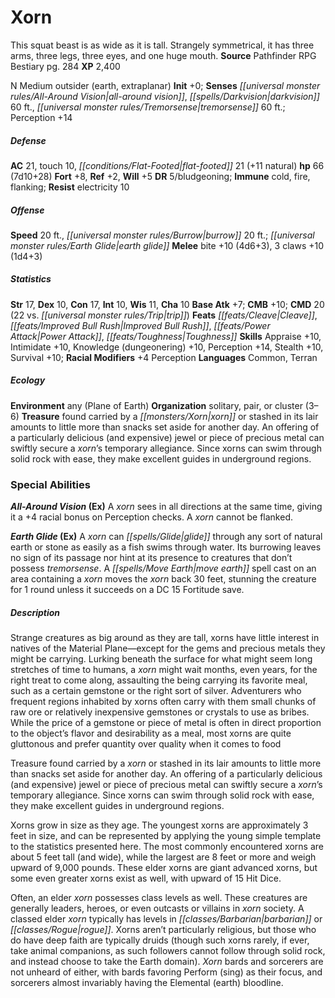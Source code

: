 ﻿---
cssclass: [monsters]
title1: Xorn
desc_short: This squat beast is as wide as it is tall. Strangely symmetrical, it has
  three arms, three legs, three eyes, and one huge mouth.
title2: Xorn
CR: 6
sources:
- name: Pathfinder RPG Bestiary
  page: 284
  link: http://paizo.com/products/btpy8auu?Pathfinder-Roleplaying-Game-Bestiary
XP: 2400
alignment: N
size: Medium
type: outsider
subtypes:
- earth
- extraplanar
initiative:
  bonus: 0
senses:
  all-around vision: true
  darkvision: 60
  tremorsense: 60
AC:
  AC: 21
  touch: 10
  flat_footed: 21
  components:
    natural: 11
HP:
  HP: 66
  long: 7d10+28
saves:
  fort: 8
  ref: 2
  will: 5
DR:
- amount: 5
  weakness: bludgeoning
immunities:
- cold
- fire
- flanking
resistances:
  electricity: 10
speeds:
  base: 20
  other_semicolon: earth glide
  burrow: 20
attacks:
  melee:
  - - text: bite +10 (4d6+3)
      entries:
      - - damage: 4d6+3
      attack: bite
      bonus:
      - 10
    - text: 3 claws +10 (1d4+3)
      entries:
      - - damage: 1d4+3
      count: 3
      attack: claws
      bonus:
      - 10
ability_scores:
  STR: 17
  DEX: 10
  CON: 17
  INT: 10
  WIS: 11
  CHA: 10
BAB: 7
CMB: 10
CMD: 20
CMD_other: 22 vs. trip
feats:
- name: Cleave
- name: Improved Bull Rush
- name: Power Attack
- name: Toughness
skills:
  Appraise: 10
  Intimidate: 10
  Knowledge (dungeonering): 10
  Perception: 14
  Stealth: 10
  Survival: 10
  _racial_mods:
    Perception:
      _: 4
languages:
- Common
- Terran
ecology:
  environment: any (Plane of Earth)
  organization: solitary, pair, or cluster (3-6)
  treasure:
  - found carried by a xorn or stashed in its lair amounts to little more than snacks
    set aside for another day. An offering of a particularly delicious (and expensive)
    jewel or piece of precious metal can swiftly secure a xorn's temporary allegiance.
    Since xorns can swim through solid rock with ease
  - they make excellent guides in underground regions.
special_abilities:
  All-Around Vision (Ex): A xorn sees in all directions at the same time, giving it
    a +4 racial bonus on Perception checks. A xorn cannot be flanked.
  Earth Glide (Ex): A xorn can glide through any sort of natural earth or stone as
    easily as a fish swims through water. Its burrowing leaves no sign of its passage
    nor hint at its presence to creatures that don't possess tremorsense. A move earth
    spell cast on an area containing a xorn moves the xorn back 30 feet, stunning
    the creature for 1 round unless it succeeds on a DC 15 Fortitude save.
desc_long: |-
  Strange creatures as big around as they are tall, xorns have little interest in natives of the Material Plane-except for the gems and precious metals they might be carrying. Lurking beneath the surface for what might seem long stretches of time to humans, a xorn might wait months, even years, for the right treat to come along, assaulting the being carrying its favorite meal, such as a certain gemstone or the right sort of silver. Adventurers who frequent regions inhabited by xorns often carry with them small chunks of raw ore or relatively inexpensive gemstones or crystals to use as bribes. While the price of a gemstone or piece of metal is often in direct proportion to the object's flavor and desirability as a meal, most xorns are quite gluttonous and prefer quantity over quality when it comes to food

  Treasure found carried by a xorn or stashed in its lair amounts to little more than snacks set aside for another day. An offering of a particularly delicious (and expensive) jewel or piece of precious metal can swiftly secure a xorn's temporary allegiance. Since xorns can swim through solid rock with ease, they make excellent guides in underground regions.

  Xorns grow in size as they age. The youngest xorns are approximately 3 feet in size, and can be represented by applying the young simple template to the statistics presented here. The most commonly encountered xorns are about 5 feet tall (and wide), while the largest are 8 feet or more and weigh upward of 9,000 pounds. These elder xorns are giant advanced xorns, but some even greater xorns exist as well, with upward of 15 Hit Dice.

  Often, an elder xorn possesses class levels as well. These creatures are generally leaders, heroes, or even outcasts or villains in xorn society. A classed elder xorn typically has levels in barbarian or rogue. Xorns aren't particularly religious, but those who do have deep faith are typically druids (though such xorns rarely, if ever, take animal companions, as such followers cannot follow through solid rock, and instead choose to take the Earth domain). Xorn bards and sorcerers are not unheard of either, with bards favoring Perform (sing) as their focus, and sorcerers almost invariably having the Elemental (earth) bloodline.

---

# Xorn
This squat beast is as wide as it is tall. Strangely symmetrical, it has three arms, three legs, three eyes, and one huge mouth.
**Source** Pathfinder RPG Bestiary pg. 284
**XP** 2,400

N Medium outsider (earth, extraplanar)
**Init** +0; **Senses** _[[universal monster rules/All-Around Vision|all-around vision]]_, _[[spells/Darkvision|darkvision]]_ 60 ft., _[[universal monster rules/Tremorsense|tremorsense]]_ 60 ft.; Perception +14

##### Defense

**AC** 21, touch 10, _[[conditions/Flat-Footed|flat-footed]]_ 21 (+11 natural)
**hp** 66 (7d10+28)
**Fort** +8, **Ref** +2, **Will** +5
**DR** 5/bludgeoning; **Immune** cold, fire, flanking; **Resist** electricity 10

##### Offense
**Speed** 20 ft., _[[universal monster rules/Burrow|burrow]]_ 20 ft.; _[[universal monster rules/Earth Glide|earth glide]]_
**Melee** bite +10 (4d6+3), 3 claws +10 (1d4+3)

##### Statistics
**Str** 17, **Dex** 10, **Con** 17, **Int** 10, **Wis** 11, **Cha** 10
**Base Atk** +7; **CMB** +10; **CMD** 20 (22 vs. _[[universal monster rules/Trip|trip]]_)
**Feats** _[[feats/Cleave|Cleave]]_, _[[feats/Improved Bull Rush|Improved Bull Rush]]_, _[[feats/Power Attack|Power Attack]]_, _[[feats/Toughness|Toughness]]_
**Skills** Appraise +10, Intimidate +10, Knowledge (dungeonering) +10, Perception +14, Stealth +10, Survival +10; **Racial Modifiers** +4 Perception
**Languages** Common, Terran

##### Ecology

**Environment** any (Plane of Earth)
**Organization** solitary, pair, or cluster (3–6)
**Treasure** found carried by a _[[monsters/Xorn|xorn]]_ or stashed in its lair amounts to little more than snacks set aside for another day. An offering of a particularly delicious (and expensive) jewel or piece of precious metal can swiftly secure a _xorn_’s temporary allegiance. Since xorns can swim through solid rock with ease, they make excellent guides in underground regions.

### Special Abilities

**_All-Around Vision_ (Ex)** A _xorn_ sees in all directions at the same time, giving it a +4 racial bonus on Perception checks. A _xorn_ cannot be flanked.

**_Earth Glide_ (Ex)** A _xorn_ can _[[spells/Glide|glide]]_ through any sort of natural earth or stone as easily as a fish swims through water. Its burrowing leaves no sign of its passage nor hint at its presence to creatures that don’t possess _tremorsense_. A _[[spells/Move Earth|move earth]]_ spell cast on an area containing a _xorn_ moves the _xorn_ back 30 feet, stunning the creature for 1 round unless it succeeds on a DC 15 Fortitude save.

##### Description

Strange creatures as big around as they are tall, xorns have little interest in natives of the Material Plane—except for the gems and precious metals they might be carrying. Lurking beneath the surface for what might seem long stretches of time to humans, a _xorn_ might wait months, even years, for the right treat to come along, assaulting the being carrying its favorite meal, such as a certain gemstone or the right sort of silver. Adventurers who frequent regions inhabited by xorns often carry with them small chunks of raw ore or relatively inexpensive gemstones or crystals to use as bribes. While the price of a gemstone or piece of metal is often in direct proportion to the object’s flavor and desirability as a meal, most xorns are quite gluttonous and prefer quantity over quality when it comes to food

Treasure found carried by a _xorn_ or stashed in its lair amounts to little more than snacks set aside for another day. An offering of a particularly delicious (and expensive) jewel or piece of precious metal can swiftly secure a _xorn_’s temporary allegiance. Since xorns can swim through solid rock with ease, they make excellent guides in underground regions.

Xorns grow in size as they age. The youngest xorns are approximately 3 feet in size, and can be represented by applying the young simple template to the statistics presented here. The most commonly encountered xorns are about 5 feet tall (and wide), while the largest are 8 feet or more and weigh upward of 9,000 pounds. These elder xorns are giant advanced xorns, but some even greater xorns exist as well, with upward of 15 Hit Dice.

Often, an elder _xorn_ possesses class levels as well. These creatures are generally leaders, heroes, or even outcasts or villains in _xorn_ society. A classed elder _xorn_ typically has levels in _[[classes/Barbarian|barbarian]]_ or _[[classes/Rogue|rogue]]_. Xorns aren’t particularly religious, but those who do have deep faith are typically druids (though such xorns rarely, if ever, take animal companions, as such followers cannot follow through solid rock, and instead choose to take the Earth domain). _Xorn_ bards and sorcerers are not unheard of either, with bards favoring Perform (sing) as their focus, and sorcerers almost invariably having the Elemental (earth) bloodline.